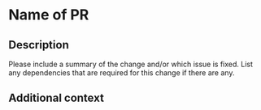 # **Name of PR**

## **Description**

Please include a summary of the change and/or which issue is fixed.
List any dependencies that are required for this change if there are any.


## **Additional context**
